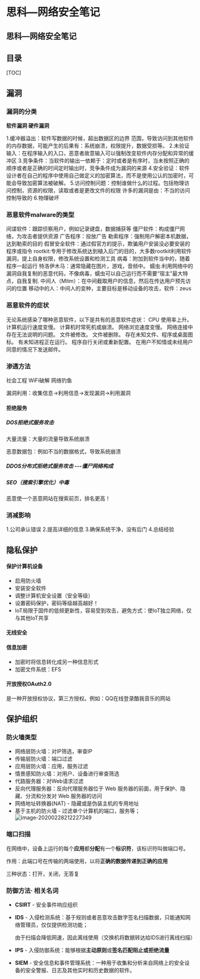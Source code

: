 # 思科—网络安全笔记


## 思科—网络安全笔记

## 目录

[TOC]

## 漏洞

### 漏洞的分类

**软件漏洞 硬件漏洞**

1.缓冲器溢出：软件写数据的时候，超出数据区的边界 范围，导致访问到其他软件的内存数据，可能产生的后果有：系统崩溃，权限提升，数据受损等。 		2.未验证输入：在程序输入的入口，恶意者故意输入可以强制改变软件内存分配和异常的缓冲区 		3.竞争条件：当软件的输出一依赖于：定时或者是有序时，当未按照正确的顺序或者是正确的时间定时输出时，竞争条件成为漏洞的来源 		4.安全验证：软件设计者在自己的程序中使用自己做定义的加密算法，而不是使用公认的加密时，可能会导致加密算法被破解。 		5.访问控制问题：控制谁做什么的过程。包括物理访问控制，资源的权限，读取或者是更改文件的权限 	许多的漏洞是由：不当的访问控制导致的 		6.物理破坏

### 恶意软件malware的类型

间谍软件：跟踪侦察用户，例如记录键盘，数据捕获等 	僵尸软件：构成僵尸网络，为攻击者提供资源 	广告程序：投放广告 	勒索程序：强制用户解密本机数据，达到勒索的目的 	假冒安全软件：通过假官方的提示，欺骗用户安装没必要安装的程序或指令	rootkit:专用于修改系统达到植入后门的目的，大多数rootkit利用软件漏洞，提上自身权限，修改系统设置和检测工具 	病毒：附加到软件当中的，随着程序一起运行 	特洛伊木马：通常隐藏在图片，游戏，音频中。	蠕虫:利用网络中的漏洞自我复制的恶意代码，不像病毒，蠕虫可以自己运行而不需要“宿主”最大特点，自我复制. 	中间人（Mitm）：在中间截取用户的信息，然后在传达用户预先访问的位置 	移动中的人：中间人的变种，主要目标是移动设备的攻击，软件：zeus

### 恶意软件的症状

无论系统感染了哪种恶意软件，以下是共有的恶意软件症状： 	CPU 使用率上升。 	计算机运行速度变慢。 	计算机时常死机或崩溃。 	网络浏览速度变慢。 	网络连接中存在无法说明的问题。 	文件被修改。 	文件被删除。 	存在未知文件、程序或桌面图标。 	有未知进程正在运行。 	程序自行关闭或重新配置。 	在用户不知情或未经用户同意的情况下发送邮件。

### 渗透方法

社会工程	WiFi破解  网络钓鱼	

漏洞利用：收集信息->利用信息->发现漏洞->利用漏洞



#### 拒绝服务

##### DOS拒绝式服务攻击

大量流量：大量的流量导致系统崩溃

恶意数据包：例如不当的数据格式，导致系统崩溃

##### DDOS分布式拒绝式服务攻击 ---僵尸网络构成

##### SEO（搜索引擎优化）中毒

恶意使一个恶意网站在搜索前页，排名更高！

### 消减影响

1.公司承认错误 	2.提高详细的信息 	3.确保系统干净，没有后门 	4.总结经验

## 隐私保护

#### 保护计算机设备

- 启用防火墙
- 安装安全软件
- 调整计算机安全设置（安全等级）
- 设置密码保护，密码等级越高越好！
- IoT局限于固件的低频更新性，容易受到攻击，避免方式：使IoT独立网络，仅与其他IoT共享

#### 无线安全

#### 信息加密

- 加密时将信息转化成另一种信息形式
- 加密文件系统：EFS

#### 开放授权OAuth2.0

是一种开放授权协议，第三方授权。例如：QQ在线登录酷我音乐的网站

 

## 保护组织

### 防火墙类型

- 网络层防火墙：对IP筛选，审查IP
- 传输层防火墙：端口过滤
- 应用层防火墙：应用，服务过滤
- 情景感知防火墙：对用户、设备进行审查筛选
- 代路服务器：对Web请求过滤
- 反向代理服务器：反向代理服务器位于 Web 服务器的前面，用于保护、隐藏、分流和分发对 Web 服务器的访问
- 网络地址转换器(NAT) - 隐藏或是伪装主机的专用地址
- 基于主机的防火墙 - 过滤单个计算机的端口，服务等；![image-20200228212227349](https://raw.githubusercontent.com/1668558792/img/master/image-20200228212227349.png)

### 端口扫描

在网络中，设备上运行的每个**应用**都**分配**有一个**标识符**，该标识符叫做端口号。

作用：此端口号在传输的两端使用，以将**正确的数据传递到正确的应用**

三种状态：打开，关闭，无答复



### 防御方法· 相关名词

- **CSIRT**  -  安全事件响应组织

- **IDS**  - 入侵检测系统：基于规则或者恶意攻击数字签名扫描数据，只能通知网络管理员，仅仅提供检测功能；

  ​	由于扫描会降低网速，因此离线使用（交换机将数据转达给IDS进行离线扫描）

- **IPS** -  入侵防御系统：能够根据**主动原则**或**签名匹配阻止或拒绝流量**

- **SIEM** - 安全信息和事件管理系统：一种用于收集和分析来自网络上的安全设备的安全警报、日志及其他实时和历史数据的软件。

  





